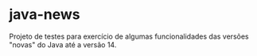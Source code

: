 # java-news
Projeto de testes para exercício de algumas funcionalidades das versões "novas" do Java até a versão 14.
